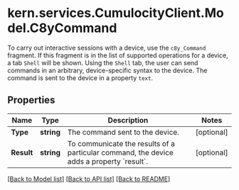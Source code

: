 # kern.services.CumulocityClient.Model.C8yCommand
To carry out interactive sessions with a device, use the `c8y_Command` fragment. If this fragment is in the list of supported operations for a device, a tab `Shell` will be shown. Using the `Shell` tab, the user can send commands in an arbitrary, device-specific syntax to the device. The command is sent to the device in a property `text`.

## Properties

Name | Type | Description | Notes
------------ | ------------- | ------------- | -------------
**Type** | **string** | The command sent to the device. | [optional] 
**Result** | **string** | To communicate the results of a particular command, the device adds a property &#x60;result&#x60;. | [optional] 

[[Back to Model list]](../README.md#documentation-for-models) [[Back to API list]](../README.md#documentation-for-api-endpoints) [[Back to README]](../README.md)

